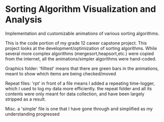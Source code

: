 # Sorting Algorithm Visualization and Analysis

Implementation and customizable animations of various sorting algorithms.

This is the code portion of my grade 12 career capstone project. This project looks at the development/optimization of sorting algorithms. While several more complex algorithms (mergesort,heapsort,etc.) were copied from the internet, all the animations/simpler algorithms were hand-coded.

Graphics folder:
'filltest' means that there are green bars in the animations, meant to show which items are being checked/moved

Repeat files:
'rpt' in front of a file means I added a repeating time-logger, which I used to log my data more efficiently.
the repeat folder and all its contents were only meant for data collection, and have been largely stripped as a result.

Misc.
a 'simple' file is one that I have gone through and simplified as my understanding progressed
